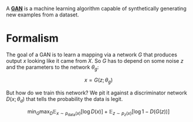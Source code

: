 A **[GAN](https://arxiv.org/pdf/1406.2661.pdf)** is a machine learning algorithm capable of synthetically generating new examples from a dataset. 

# Formalism

The goal of a GAN is to learn a mapping via a network $G$ that produces output $x$ looking like it came from $X$. So $G$ has to depend on some noise $z$ and the parameters to the network $\theta_g$:

$$x = G(z; \theta_g)$$

But how do we train this network? We pit it against a discriminator network $D(x; \theta_d)$ that tells the probability the data is legit.

$$
\min_G \max_D \mathbb{E}_{x \sim p_{\text{data}}(x)}\left[\log D(x)\right] + \mathbb{E}_{z \sim p_{z}(x)}\left[\log  1 - D(G(z)) \right]
$$



